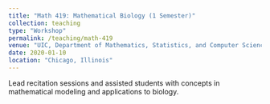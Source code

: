 ```yaml
---
title: "Math 419: Mathematical Biology (1 Semester)"
collection: teaching
type: "Workshop"
permalink: /teaching/math-419
venue: "UIC, Department of Mathematics, Statistics, and Computer Science (MSCS)"
date: 2020-01-10
location: "Chicago, Illinois"
---
```


Lead recitation sessions and assisted students with concepts in mathematical modeling and applications to biology.